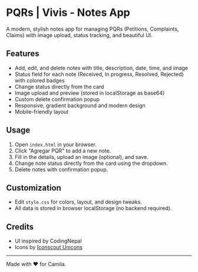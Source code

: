 # PQRs | Vivis - Notes App

A modern, stylish notes app for managing PQRs (Petitions, Complaints, Claims) with image upload, status tracking, and beautiful UI.

## Features
- Add, edit, and delete notes with title, description, date, time, and image
- Status field for each note (Received, In progress, Resolved, Rejected) with colored badges
- Change status directly from the card
- Image upload and preview (stored in localStorage as base64)
- Custom delete confirmation popup
- Responsive, gradient background and modern design
- Mobile-friendly layout

## Usage
1. Open `index.html` in your browser.
2. Click "Agregar PQR" to add a new note.
3. Fill in the details, upload an image (optional), and save.
4. Change note status directly from the card using the dropdown.
5. Delete notes with confirmation popup.

## Customization
- Edit `style.css` for colors, layout, and design tweaks.
- All data is stored in browser localStorage (no backend required).

## Credits
- UI inspired by CodingNepal
- Icons by [Iconscout Unicons](https://iconscout.com/unicons)

---
Made with ❤️ for Camila.
